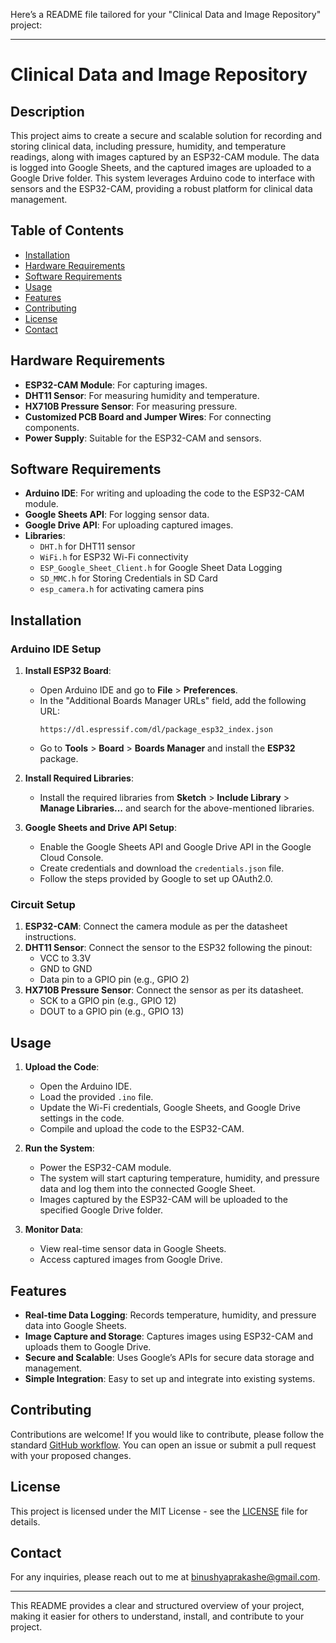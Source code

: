 Here’s a README file tailored for your "Clinical Data and Image Repository" project:

---

# Clinical Data and Image Repository

## Description
This project aims to create a secure and scalable solution for recording and storing clinical data, including pressure, humidity, and temperature readings, along with images captured by an ESP32-CAM module. The data is logged into Google Sheets, and the captured images are uploaded to a Google Drive folder. This system leverages Arduino code to interface with sensors and the ESP32-CAM, providing a robust platform for clinical data management.

## Table of Contents
- [Installation](#installation)
- [Hardware Requirements](#hardware-requirements)
- [Software Requirements](#software-requirements)
- [Usage](#usage)
- [Features](#features)
- [Contributing](#contributing)
- [License](#license)
- [Contact](#contact)

## Hardware Requirements
- **ESP32-CAM Module**: For capturing images.
- **DHT11 Sensor**: For measuring humidity and temperature.
- **HX710B Pressure Sensor**: For measuring pressure.
- **Customized PCB Board and Jumper Wires**: For connecting components.
- **Power Supply**: Suitable for the ESP32-CAM and sensors.

## Software Requirements
- **Arduino IDE**: For writing and uploading the code to the ESP32-CAM module.
- **Google Sheets API**: For logging sensor data.
- **Google Drive API**: For uploading captured images.
- **Libraries**:
  - `DHT.h` for DHT11 sensor
  - `WiFi.h` for ESP32 Wi-Fi connectivity
  - `ESP_Google_Sheet_Client.h` for Google Sheet Data Logging
  - `SD_MMC.h` for Storing Credentials in SD Card
  - `esp_camera.h` for activating camera pins

## Installation

### Arduino IDE Setup
1. **Install ESP32 Board**:
   - Open Arduino IDE and go to **File** > **Preferences**.
   - In the "Additional Boards Manager URLs" field, add the following URL:
     ```
     https://dl.espressif.com/dl/package_esp32_index.json
     ```
   - Go to **Tools** > **Board** > **Boards Manager** and install the **ESP32** package.

2. **Install Required Libraries**:
   - Install the required libraries from **Sketch** > **Include Library** > **Manage Libraries...** and search for the above-mentioned libraries.

3. **Google Sheets and Drive API Setup**:
   - Enable the Google Sheets API and Google Drive API in the Google Cloud Console.
   - Create credentials and download the `credentials.json` file.
   - Follow the steps provided by Google to set up OAuth2.0.

### Circuit Setup
1. **ESP32-CAM**: Connect the camera module as per the datasheet instructions.
2. **DHT11 Sensor**: Connect the sensor to the ESP32 following the pinout:
   - VCC to 3.3V
   - GND to GND
   - Data pin to a GPIO pin (e.g., GPIO 2)
3. **HX710B Pressure Sensor**: Connect the sensor as per its datasheet.
   - SCK to a GPIO pin (e.g., GPIO 12)
   - DOUT to a GPIO pin (e.g., GPIO 13)

## Usage

1. **Upload the Code**:
   - Open the Arduino IDE.
   - Load the provided `.ino` file.
   - Update the Wi-Fi credentials, Google Sheets, and Google Drive settings in the code.
   - Compile and upload the code to the ESP32-CAM.

2. **Run the System**:
   - Power the ESP32-CAM module.
   - The system will start capturing temperature, humidity, and pressure data and log them into the connected Google Sheet.
   - Images captured by the ESP32-CAM will be uploaded to the specified Google Drive folder.

3. **Monitor Data**:
   - View real-time sensor data in Google Sheets.
   - Access captured images from Google Drive.

## Features
- **Real-time Data Logging**: Records temperature, humidity, and pressure data into Google Sheets.
- **Image Capture and Storage**: Captures images using ESP32-CAM and uploads them to Google Drive.
- **Secure and Scalable**: Uses Google’s APIs for secure data storage and management.
- **Simple Integration**: Easy to set up and integrate into existing systems.

## Contributing
Contributions are welcome! If you would like to contribute, please follow the standard [GitHub workflow](https://guides.github.com/introduction/flow/). You can open an issue or submit a pull request with your proposed changes.

## License
This project is licensed under the MIT License - see the [LICENSE](LICENSE) file for details.

## Contact
For any inquiries, please reach out to me at [binushyaprakashe@gmail.com](mailto:email@example.com).

---

This README provides a clear and structured overview of your project, making it easier for others to understand, install, and contribute to your project.
